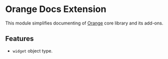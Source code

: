 # Orange Docs Extension

This module simplifies documenting of [Orange](https://github.com/biolab) core library and its add-ons.


## Features

- `widget` object type. 
